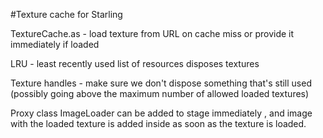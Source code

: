 
#Texture cache for Starling 

TextureCache.as - load texture from URL on cache miss or provide it immediately if loaded

LRU - least recently used list of resources disposes textures 

Texture handles - make sure we don't dispose something that's still used (possibly going above the maximum number of allowed loaded textures)

Proxy class ImageLoader can be added to stage immediately , and image with the loaded texture is added inside as soon as the texture is loaded. 
